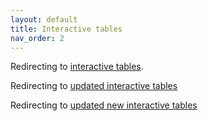 ```yaml
---
layout: default
title: Interactive tables
nav_order: 2
---
```


Redirecting to [interactive tables](interactive.html).  

Redirecting to [updated interactive tables](interactive2023.html)

Redirecting to [updated new interactive tables](interactive_table.html)